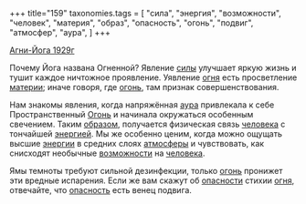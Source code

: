 +++
title="159"
taxonomies.tags = [
 "сила",
 "энергия",
 "возможности",
 "человек",
 "материя",
 "образ",
 "опасность",
 "огонь",
 "подвиг",
 "атмосфер",
 "аура",
]
+++

[Агни-Йога 1929г](/agni/1929)

Почему Йога названа Огненной? Явление [силы](/tags/сила) улучшает яркую жизнь и тушит каждое ничтожное проявление. Уявление [огня](/tags/[огонь](/tags/огонь)) есть просветление [материи](/tags/материя); иначе говоря, где [огонь](/tags/огонь), там признак совершенствования.   

Нам знакомы явления, когда напряжённая [аура](/tags/аура) привлекала к себе Пространственный [Огонь](/tags/огонь) и начинала окружаться особенным свечением. Таким [образом](/tags/образ), получается физическая связь [человека](/tags/человек) с тончайшей [энергией](/tags/энергия). Мы же особенно ценим, когда можно ощущать высшие [энергии](/tags/энергия) в средних слоях [атмосферы](/tags/атмосфер) и чувствовать, как снисходят необычные [возможности](/tags/возможности) на [человека](/tags/человек).   

Ямы темноты требуют сильной дезинфекции, только [огонь](/tags/огонь) пронижет эти вредные испарения. Если же вам скажут об [опасности](/tags/[опасность](/tags/опасность)) стихии [огня](/tags/[огонь](/tags/огонь)), отвечайте, что [опасность](/tags/опасность) есть венец подвига.
